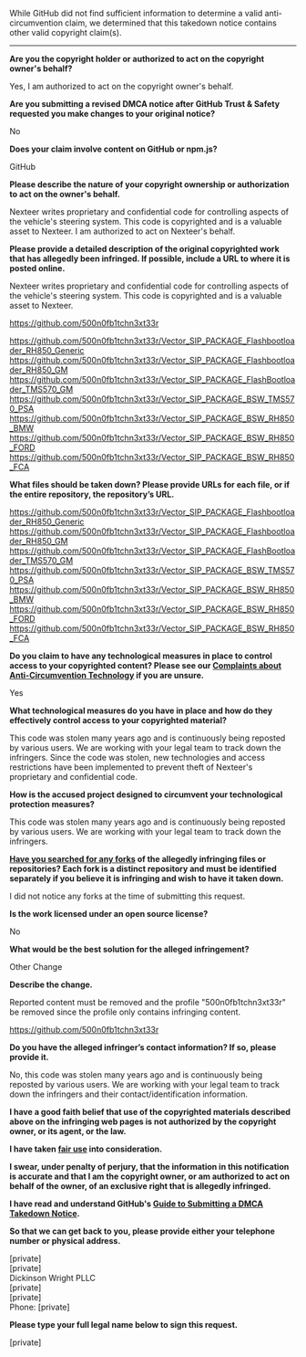 While GitHub did not find sufficient information to determine a valid anti-circumvention claim, we determined that this takedown notice contains other valid copyright claim(s).

---

**Are you the copyright holder or authorized to act on the copyright owner's behalf?**

Yes, I am authorized to act on the copyright owner's behalf.

**Are you submitting a revised DMCA notice after GitHub Trust & Safety requested you make changes to your original notice?**

No

**Does your claim involve content on GitHub or npm.js?**

GitHub

**Please describe the nature of your copyright ownership or authorization to act on the owner's behalf.**

Nexteer writes proprietary and confidential code for controlling aspects of the vehicle's steering system. This code is copyrighted and is a valuable asset to Nexteer. I am authorized to act on Nexteer's behalf.

**Please provide a detailed description of the original copyrighted work that has allegedly been infringed. If possible, include a URL to where it is posted online.**

Nexteer writes proprietary and confidential code for controlling aspects of the vehicle's steering system. This code is copyrighted and is a valuable asset to Nexteer.

https://github.com/500n0fb1tchn3xt33r

https://github.com/500n0fb1tchn3xt33r/Vector_SIP_PACKAGE_Flashbootloader_RH850_Generic  
https://github.com/500n0fb1tchn3xt33r/Vector_SIP_PACKAGE_Flashbootloader_RH850_GM  
https://github.com/500n0fb1tchn3xt33r/Vector_SIP_PACKAGE_FlashBootloader_TMS570_GM  
https://github.com/500n0fb1tchn3xt33r/Vector_SIP_PACKAGE_BSW_TMS570_PSA  
https://github.com/500n0fb1tchn3xt33r/Vector_SIP_PACKAGE_BSW_RH850_BMW  
https://github.com/500n0fb1tchn3xt33r/Vector_SIP_PACKAGE_BSW_RH850_FORD  
https://github.com/500n0fb1tchn3xt33r/Vector_SIP_PACKAGE_BSW_RH850_FCA  

**What files should be taken down? Please provide URLs for each file, or if the entire repository, the repository’s URL.**

https://github.com/500n0fb1tchn3xt33r/Vector_SIP_PACKAGE_Flashbootloader_RH850_Generic  
https://github.com/500n0fb1tchn3xt33r/Vector_SIP_PACKAGE_Flashbootloader_RH850_GM  
https://github.com/500n0fb1tchn3xt33r/Vector_SIP_PACKAGE_FlashBootloader_TMS570_GM  
https://github.com/500n0fb1tchn3xt33r/Vector_SIP_PACKAGE_BSW_TMS570_PSA  
https://github.com/500n0fb1tchn3xt33r/Vector_SIP_PACKAGE_BSW_RH850_BMW  
https://github.com/500n0fb1tchn3xt33r/Vector_SIP_PACKAGE_BSW_RH850_FORD  
https://github.com/500n0fb1tchn3xt33r/Vector_SIP_PACKAGE_BSW_RH850_FCA  

**Do you claim to have any technological measures in place to control access to your copyrighted content? Please see our <a href="https://docs.github.com/articles/guide-to-submitting-a-dmca-takedown-notice#complaints-about-anti-circumvention-technology">Complaints about Anti-Circumvention Technology</a> if you are unsure.**

Yes

**What technological measures do you have in place and how do they effectively control access to your copyrighted material?**

This code was stolen many years ago and is continuously being reposted by various users. We are working with your legal team to track down the infringers. Since the code was stolen, new technologies and access restrictions have been implemented to prevent theft of Nexteer's proprietary and confidential code.

**How is the accused project designed to circumvent your technological protection measures?**

This code was stolen many years ago and is continuously being reposted by various users. We are working with your legal team to track down the infringers.

**<a href="https://docs.github.com/articles/dmca-takedown-policy#b-what-about-forks-or-whats-a-fork">Have you searched for any forks</a> of the allegedly infringing files or repositories? Each fork is a distinct repository and must be identified separately if you believe it is infringing and wish to have it taken down.**

I did not notice any forks at the time of submitting this request.

**Is the work licensed under an open source license?**

No

**What would be the best solution for the alleged infringement?**

Other Change

**Describe the change.**

Reported content must be removed and the profile "500n0fb1tchn3xt33r" be removed since the profile only contains infringing content.

https://github.com/500n0fb1tchn3xt33r

**Do you have the alleged infringer’s contact information? If so, please provide it.**

No, this code was stolen many years ago and is continuously being reposted by various users. We are working with your legal team to track down the infringers and their contact/identification information.

**I have a good faith belief that use of the copyrighted materials described above on the infringing web pages is not authorized by the copyright owner, or its agent, or the law.**

**I have taken <a href="https://www.lumendatabase.org/topics/22">fair use</a> into consideration.**

**I swear, under penalty of perjury, that the information in this notification is accurate and that I am the copyright owner, or am authorized to act on behalf of the owner, of an exclusive right that is allegedly infringed.**

**I have read and understand GitHub's <a href="https://docs.github.com/articles/guide-to-submitting-a-dmca-takedown-notice/">Guide to Submitting a DMCA Takedown Notice</a>.**

**So that we can get back to you, please provide either your telephone number or physical address.**

[private]  
[private]  
Dickinson Wright PLLC  
[private]  
[private]  
Phone: [private]  

**Please type your full legal name below to sign this request.**

[private]  
